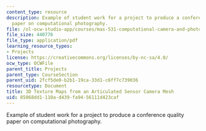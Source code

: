 ```yaml
---
content_type: resource
description: Example of student work for a project to produce a conference quality
  paper on computational photography.
file: /ol-ocw-studio-app/courses/mas-531-computational-camera-and-photography-fall-2009/85068dd1110ad439fa9456111d423caf_MITMAS_531F09_proj5_paper.pdf
file_size: 440776
file_type: application/pdf
learning_resource_types:
- Projects
license: https://creativecommons.org/licenses/by-nc-sa/4.0/
ocw_type: OCWFile
parent_title: Projects
parent_type: CourseSection
parent_uid: 2fcf5de0-b2b1-19ca-33d1-c6ff7c739036
resourcetype: Document
title: 3D Texture Maps from an Articulated Sensor Camera Mesh
uid: 85068dd1-110a-d439-fa94-56111d423caf
---
```

Example of student work for a project to produce a conference quality paper on computational photography.
